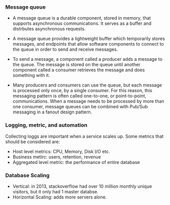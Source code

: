 ### Message queue
* A message queue is a durable component, stored in memory, that supports asynchronous communications. It serves as a buffer and distrbutes asynchronous requests. 

* A message queue provides a lightweight buffer which temporarily stores messages, and endpoints that allow software components to connect to the queue in order to send and receive messages.

* To send a message, a component called a producer adds a message to the queue. The message is stored on the queue until another component called a consumer retrieves the message and does something with it.

* Many producers and consumers can use the queue, but each message is processed only once, by a single consumer. For this reason, this messaging pattern is often called one-to-one, or point-to-point, communications. When a message needs to be processed by more than one consumer, message queues can be combined with Pub/Sub messaging in a fanout design pattern.


### Logging, metric, and automation 
Collecting loggs are important when a service scales up. Some metrics that should be considered are:
* Host level metrics: CPU, Memory, Disk I/O etc.
* Business metirc: users, retention, revenue 
* Aggregated level metric: the performance of entire database 

### Database Scaling

* Vertical: in 2013, stackoverflow had over 10 million monthly unique visitors, but it only had 1 master databse.
* Horizontal Scaling: adds more servers alone.